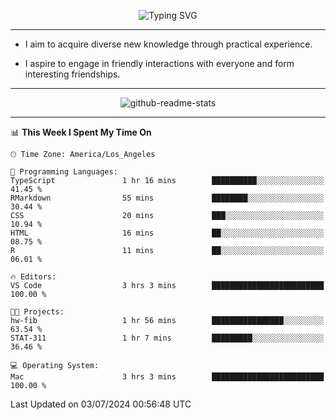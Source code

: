<p align="center">
  <img src="https://readme-typing-svg.demolab.com?font=Fira+Code&weight=500&size=32&duration=2500&pause=1600&center=true&vCenter=true&random=false&width=1024&height=64&lines=Hi+there+%F0%9F%91%8B;I'm+delighted+you+could+make+it+here+%F0%9F%8E%89;I'm+Harry%2C+a+college+student+still+finding+my+way" alt="Typing SVG" />
</p>


---


- I aim to acquire diverse new knowledge through practical experience.

- I aspire to engage in friendly interactions with everyone and form interesting friendships.


---


<p align="center">
  <img src="https://github-readme-stats.vercel.app/api?username=Harry-Jing&show_icons=true" alt="github-readme-stats"/>
</p>


---

<!--START_SECTION:waka-->
📊 **This Week I Spent My Time On** 

```text
🕑︎ Time Zone: America/Los_Angeles

💬 Programming Languages: 
TypeScript               1 hr 16 mins        ██████████░░░░░░░░░░░░░░░   41.45 % 
RMarkdown                55 mins             ████████░░░░░░░░░░░░░░░░░   30.44 % 
CSS                      20 mins             ███░░░░░░░░░░░░░░░░░░░░░░   10.94 % 
HTML                     16 mins             ██░░░░░░░░░░░░░░░░░░░░░░░   08.75 % 
R                        11 mins             ██░░░░░░░░░░░░░░░░░░░░░░░   06.01 % 

🔥 Editors: 
VS Code                  3 hrs 3 mins        █████████████████████████   100.00 % 

🐱‍💻 Projects: 
hw-fib                   1 hr 56 mins        ████████████████░░░░░░░░░   63.54 % 
STAT-311                 1 hr 7 mins         █████████░░░░░░░░░░░░░░░░   36.46 % 

💻 Operating System: 
Mac                      3 hrs 3 mins        █████████████████████████   100.00 % 
```


 Last Updated on 03/07/2024 00:56:48 UTC
<!--END_SECTION:waka-->
